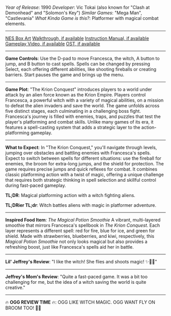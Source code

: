 *Year of Release*: 1990
*Developer*: Vic Tokai (also known for "Clash at Demonhead" and "Solomon's Key")
*Similar Games*: "Mega Man", "Castlevania"
*What Kinda Game is this?*: Platformer with magical combat elements.

---
[NES Box Art](https://www.google.com/search?tbm=isch&q=NES+Box+Art+The+Krion+Conquest) 
[Walkthrough, if available](https://www.google.com/search?q=Walkthrough+NES+The+Krion+Conquest)
[Instruction Manual, if available](https://www.google.com/search?q=NES+Instruction+Manual+The+Krion+Conquest)
[Gameplay Video, if available](https://www.youtube.com/results?search_query=gameplay+NES+The+Krion+Conquest) 
[OST, if available](https://www.youtube.com/results?search_query=The+Krion+Conquest+OST)

- - -
**Game Controls**:
Use the D-pad to move Francesca, the witch, A button to jump, and B button to cast spells. Spells can be changed by pressing Select, each offering different abilities, like shooting fireballs or creating barriers. Start pauses the game and brings up the menu.

- - -
**Game Plot**: 
"The Krion Conquest" introduces players to a world under attack by an alien force known as the Krion Empire. Players control Francesca, a powerful witch with a variety of magical abilities, on a mission to defeat the alien invaders and save the world. The game unfolds across five distinct stages, each culminating in a challenging boss fight. Francesca's journey is filled with enemies, traps, and puzzles that test the player's platforming and combat skills. Unlike many games of its era, it features a spell-casting system that adds a strategic layer to the action-platforming gameplay.

- - -
**What to Expect**: 
In "The Krion Conquest," you'll navigate through levels, jumping over obstacles and battling enemies with Francesca's spells. Expect to switch between spells for different situations: use the fireball for enemies, the broom for extra-long jumps, and the shield for protection. The game requires precise jumps and quick reflexes for combat. It combines classic platforming action with a twist of magic, offering a unique challenge that requires both strategic thinking in spell selection and skillful control during fast-paced gameplay.

**TL;DR**:
Magical platforming action with a witch fighting aliens.

**TL;DRier TL;dr**: 
Witch battles aliens with magic in platformer adventure.

---
**Inspired Food Item**: *The Magical Potion Smoothie*
A vibrant, multi-layered smoothie that mirrors Francesca's spellbook in *The Krion Conquest*. Each layer represents a different spell: red for fire, blue for ice, and green for shield. Made with strawberries, blueberries, and kiwi, respectively, this *Magical Potion Smoothie* not only looks magical but also provides a refreshing boost, just like Francesca's spells aid her in battle.

---
**Lil' Jeffrey's Review**: "I like the witch! She flies and shoots magic! ✨🧙‍♀️"

---
**Jeffrey's Mom's Review**: "Quite a fast-paced game. It was a bit too challenging for me, but the idea of a witch saving the world is quite creative."

---
🔥 **OGG REVIEW TIME** 🔥: OGG LIKE WITCH MAGIC. OGG WANT FLY ON BROOM TOO! 🧹✨